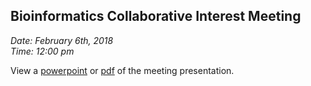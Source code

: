## Bioinformatics Collaborative Interest Meeting
_Date: February 6th, 2018    
Time: 12:00 pm_

View a [powerpoint](ummcbc_interest_meeting.pptx) or [pdf](ummcbc_interest_meeting.pdf) of the meeting presentation.